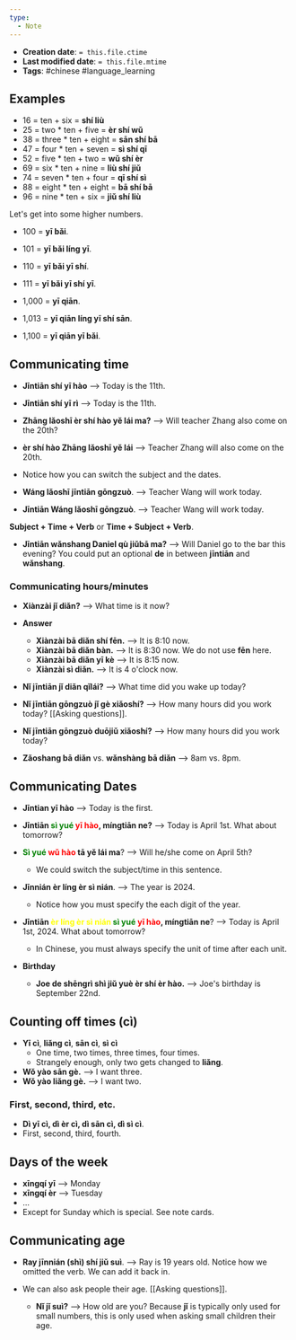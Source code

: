 ```yaml
---
type:
  - Note
---
```


* **Creation date**: `= this.file.ctime`
* **Last modified date**: `= this.file.mtime`
* **Tags**: #chinese #language_learning 

## Examples

* 16 = ten + six = **shí liù**
* 25 = two * ten + five = **èr shí wǔ**
* 38 = three * ten + eight = **sān shí bā**
* 47 = four * ten + seven = **sì shí qī**
* 52 = five * ten + two = **wǔ shí èr**
* 69 = six * ten + nine = **liù shí jiǔ**
* 74 = seven * ten + four = **qī shí sì**
* 88 = eight * ten + eight = **bā shí bā**
* 96 = nine * ten + six = **jiǔ shí liù**

Let's get into some higher numbers.

* 100 = **yī bǎi**.
* 101 = **yī bǎi líng yī**.
* 110 = **yī bǎi yī shí**.
* 111 = **yī bǎi yī shí yī**.

* 1,000 = **yī qiān**.
* 1,013 = **yī qiān líng yī shí sān**.
* 1,100 = **yī qiān yī bǎi**.

## Communicating time

* **Jīntiān shí yī hào** --> Today is the 11th.
* **Jīntiān shí yī rì** --> Today is the 11th.

* **Zhāng lǎoshī èr shí hào yě lái ma?** --> Will teacher Zhang also come on the 20th?
* **èr shí hào Zhāng lǎoshī yě lái** --> Teacher Zhang will also come on the 20th.
* Notice how you can switch the subject and the dates.

* **Wáng lǎoshī jīntiān gōngzuò**. --> Teacher Wang will work today.
* **Jīntiān Wáng lǎoshī gōngzuò**. --> Teacher Wang will work today.

**Subject + Time + Verb** or **Time + Subject + Verb**.

* **Jīntiān wǎnshang Daniel qù jiǔbā ma?** --> Will Daniel go to the bar this evening? You could put an optional **de** in between **jīntiān** and **wǎnshang**.
### Communicating hours/minutes

* **Xiànzài jǐ diǎn?** --> What time is it now?
* **Answer**
	* **Xiànzài bā diǎn shí fēn.** --> It is 8:10 now.
	* **Xiànzài bā diǎn bàn.** --> It is 8:30 now. We do not use **fēn** here.
	* **Xiànzài bā diǎn yī kè** --> It is 8:15 now.
	* **Xiànzài sì diǎn.** --> It is 4 o'clock now.
	  
* **Nǐ jīntiān jǐ diǎn qǐlái?** --> What time did you wake up today?
  
* **Nǐ jīntiān gōngzuò jǐ gè xiǎoshí?** --> How many hours did you work today? [[Asking questions]].
  
* **Nǐ jīntiān gōngzuò duōjiǔ xiǎoshí?** --> How many hours did you work today?
  
* **Zǎoshang bā diǎn** vs. **wǎnshàng bā diǎn** --> 8am vs. 8pm.
## Communicating Dates

* **Jīntian yī hào** --> Today is the first.
* **Jīntiān <font style="color:green">sì yué</font> <font style="color:red">yī hào</font>, míngtiān ne?** --> Today is April 1st. What about tomorrow?
  
* **<font style="color:green">Sì yué</font> <font style="color:red">wǔ hào</font> tā yě lái ma**? --> Will he/she come on April 5th?
	* We could switch the subject/time in this sentence.
	  
* **Jīnnián èr líng èr sì nián**. --> The year is 2024.
	* Notice how you must specify the each digit of the year.
	  
* **Jīntiān <font style="color:yellow">èr líng èr sì nián</font> <font style="color:green">sì yué</font> <font style="color:red">yī hào</font>, míngtiān ne**? --> Today is April 1st, 2024. What about tomorrow?
	* In Chinese, you must always specify the unit of time after each unit.
	  
* **Birthday**
	* **Joe de shēngrì shì jiǔ yuè èr shí èr hào.** --> Joe's birthday is September 22nd.

## Counting off times (cì)

* **Yī cì**, **liǎng cì**, **sān cì**, **sì cì**
	* One time, two times, three times, four times.
	* Strangely enough, only two gets changed to **liǎng**.
* **Wǒ yào sān gè.** --> I want three.
* **Wǒ yào liǎng gè.** --> I want two.

### First, second, third, etc.

* **Dì yī cì, dì èr cì, dì sān cì, dì sì cì**.
* First, second, third, fourth.

## Days of the week

* **xīngqí yī** --> Monday
* **xīngqí èr** --> Tuesday
* ...
* Except for Sunday which is special. See note cards.

## Communicating age

* **Ray jīnnián (shì) shí jiǔ suì**. --> Ray is 19 years old. Notice how we omitted the verb. We can add it back in.
  
* We can also ask people their age. [[Asking questions]].
	* **Nǐ jǐ suì?** --> How old are you? Because **jǐ** is typically only used for small numbers, this is only used when asking small children their age.